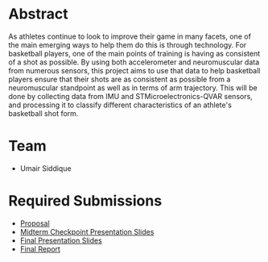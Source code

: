 # Abstract

As athletes continue to look to improve their game in many facets, one of the main emerging ways to help them do this is through technology. For basketball players, one of the main points of training is having as consistent of a shot as possible. By using both accelerometer and neuromuscular data from numerous sensors, this project aims to use that data to help basketball players ensure that their shots are as consistent as possible from a neuromuscular standpoint as well as in terms of arm trajectory. This will be done by collecting data from IMU and STMicroelectronics-QVAR sensors, and processing it to classify different characteristics of an athlete's basketball shot form.

# Team

* Umair Siddique

# Required Submissions

* [Proposal](https://usiddique81.github.io/QVAR-Hoops/proposal.md)
* [Midterm Checkpoint Presentation Slides](http://)
* [Final Presentation Slides](http://)
* [Final Report](report)
